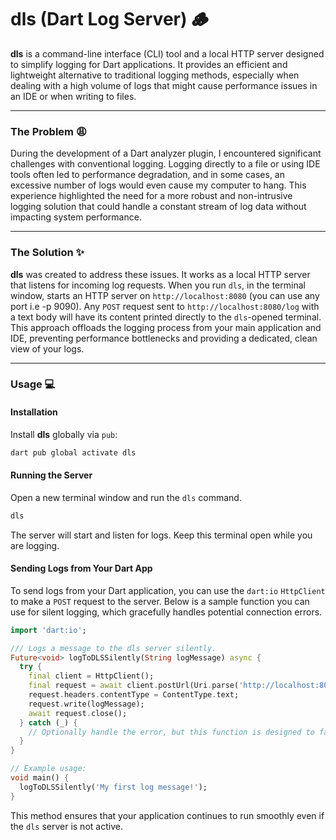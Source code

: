 # **dls (Dart Log Server)** 🪵

**dls** is a command-line interface (CLI) tool and a local HTTP server designed to simplify logging for Dart applications. It provides an efficient and lightweight alternative to traditional logging methods, especially when dealing with a high volume of logs that might cause performance issues in an IDE or when writing to files.

-----

### **The Problem** 😩

During the development of a Dart analyzer plugin, I encountered significant challenges with conventional logging. Logging directly to a file or using IDE tools often led to performance degradation, and in some cases, an excessive number of logs would even cause my computer to hang. This experience highlighted the need for a more robust and non-intrusive logging solution that could handle a constant stream of log data without impacting system performance.

-----

### **The Solution** ✨

**dls** was created to address these issues. It works as a local HTTP server that listens for incoming log requests. When you run `dls`, in the terminal window, starts an HTTP server on `http://localhost:8080` (you can use any port i.e -p 9090). Any `POST` request sent to `http://localhost:8080/log` with a text body will have its content printed directly to the `dls`-opened terminal. This approach offloads the logging process from your main application and IDE, preventing performance bottlenecks and providing a dedicated, clean view of your logs.

-----

### **Usage** 💻

#### **Installation**

Install **dls** globally via `pub`:

```bash
dart pub global activate dls
```

#### **Running the Server**

Open a new terminal window and run the `dls` command.

```bash
dls
```

The server will start and listen for logs. Keep this terminal open while you are logging.

#### **Sending Logs from Your Dart App**

To send logs from your Dart application, you can use the `dart:io` `HttpClient` to make a `POST` request to the server. Below is a sample function you can use for silent logging, which gracefully handles potential connection errors.

```dart
import 'dart:io';

/// Logs a message to the dls server silently.
Future<void> logToDLSSilently(String logMessage) async {
  try {
    final client = HttpClient();
    final request = await client.postUrl(Uri.parse('http://localhost:8080/log'));
    request.headers.contentType = ContentType.text;
    request.write(logMessage);
    await request.close();
  } catch (_) {
    // Optionally handle the error, but this function is designed to fail silently.
  }
}

// Example usage:
void main() {
  logToDLSSilently('My first log message!');
}
```

This method ensures that your application continues to run smoothly even if the `dls` server is not active.

